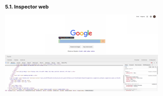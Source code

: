 ### 5.1. Inspector web

![inspector](media/inspector_web.png)  <!-- .element: style="height:400px;"--> 

